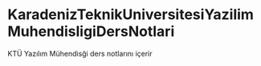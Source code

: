 # KaradenizTeknikUniversitesiYazilimMuhendisligiDersNotlari
KTÜ Yazılım Mühendisği ders notlarını içerir

